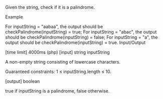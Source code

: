 Given the string, check if it is a palindrome.

Example

For inputString = "aabaa", the output should be
checkPalindrome(inputString) = true;
For inputString = "abac", the output should be
checkPalindrome(inputString) = false;
For inputString = "a", the output should be
checkPalindrome(inputString) = true.
Input/Output

[time limit] 4000ms (php)
[input] string inputString

A non-empty string consisting of lowercase characters.

Guaranteed constraints:
1 ≤ inputString.length ≤ 10.

[output] boolean

true if inputString is a palindrome, false otherwise.